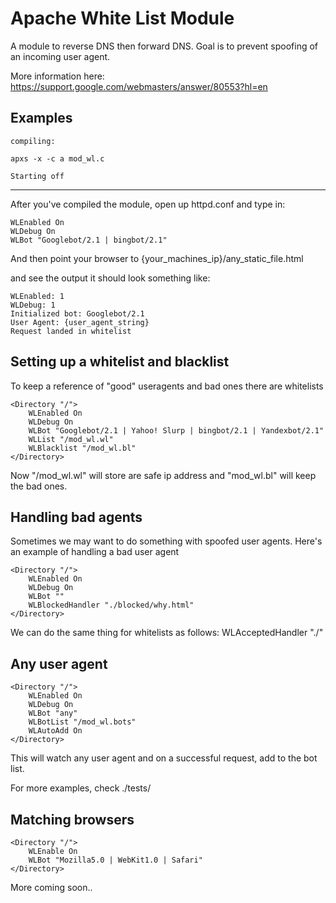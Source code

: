 Apache White List Module
===================================================

A module to reverse DNS then forward DNS. Goal is to
prevent spoofing of an incoming user agent. 

More information here:
https://support.google.com/webmasters/answer/80553?hl=en

Examples
------------------------------------

	compiling:

	apxs -x -c a mod_wl.c

	Starting off

-------------------------

After you've compiled the module, open up httpd.conf
and type in:

	WLEnabled On
	WLDebug On
	WLBot "Googlebot/2.1 | bingbot/2.1"

And then point your browser to
{your_machines_ip}/any_static_file.html

and see the output it should look something like:

	WLEnabled: 1
	WLDebug: 1
	Initialized bot: Googlebot/2.1
	User Agent: {user_agent_string}
	Request landed in whitelist

Setting up a whitelist and blacklist
------------------------

To keep a reference of "good" useragents
and bad ones there are whitelists 

	<Directory "/">
		WLEnabled On
		WLDebug On
		WLBot "Googlebot/2.1 | Yahoo! Slurp | bingbot/2.1 | Yandexbot/2.1"
		WLList "/mod_wl.wl"
		WLBlacklist "/mod_wl.bl"
	</Directory>

Now "/mod_wl.wl" will store are safe ip address and "mod_wl.bl" will
keep the bad ones. 


Handling bad agents
---------------------

Sometimes we may want to do something with spoofed user agents. 
Here's an example of handling a bad user agent

	<Directory "/">
		WLEnabled On
		WLDebug On
		WLBot ""
		WLBlockedHandler "./blocked/why.html"
	</Directory>

We can do the same thing for whitelists as follows:
WLAcceptedHandler "./"

Any user agent
-----------------

	<Directory "/">
		WLEnabled On
		WLDebug On
		WLBot "any"
		WLBotList "/mod_wl.bots"
		WLAutoAdd On
	</Directory>

This will watch any user agent and on a successful
request, add to the bot list. 

For more examples, check ./tests/

Matching browsers
------------------

	<Directory "/">
		WLEnable On
		WLBot "Mozilla5.0 | WebKit1.0 | Safari"
	</Directory>

More coming soon..
